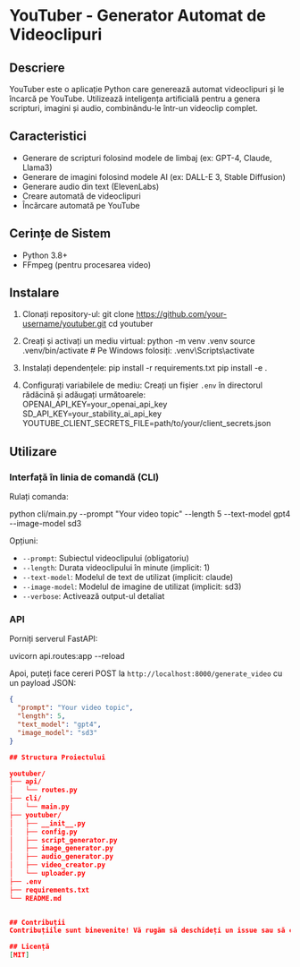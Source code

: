 # YouTuber - Generator Automat de Videoclipuri

## Descriere

YouTuber este o aplicație Python care generează automat videoclipuri și le încarcă pe YouTube. Utilizează inteligența artificială pentru a genera scripturi, imagini și audio, combinându-le într-un videoclip complet.

## Caracteristici

- Generare de scripturi folosind modele de limbaj (ex: GPT-4, Claude, Llama3)
- Generare de imagini folosind modele AI (ex: DALL-E 3, Stable Diffusion)
- Generare audio din text (ElevenLabs)
- Creare automată de videoclipuri
- Încărcare automată pe YouTube

## Cerințe de Sistem

- Python 3.8+
- FFmpeg (pentru procesarea video)

## Instalare

1. Clonați repository-ul:
git clone https://github.com/your-username/youtuber.git
cd youtuber

2. Creați și activați un mediu virtual:
python -m venv .venv
source .venv/bin/activate # Pe Windows folosiți: .venv\Scripts\activate

3. Instalați dependențele:
pip install -r requirements.txt
pip install -e .

4. Configurați variabilele de mediu:
Creați un fișier `.env` în directorul rădăcină și adăugați următoarele:
OPENAI_API_KEY=your_openai_api_key
SD_API_KEY=your_stability_ai_api_key
YOUTUBE_CLIENT_SECRETS_FILE=path/to/your/client_secrets.json

## Utilizare

### Interfață în linia de comandă (CLI)

Rulați comanda:

python cli/main.py --prompt "Your video topic" --length 5 --text-model gpt4 --image-model sd3


Opțiuni:
- `--prompt`: Subiectul videoclipului (obligatoriu)
- `--length`: Durata videoclipului în minute (implicit: 1)
- `--text-model`: Modelul de text de utilizat (implicit: claude)
- `--image-model`: Modelul de imagine de utilizat (implicit: sd3)
- `--verbose`: Activează output-ul detaliat

### API

Porniți serverul FastAPI:

uvicorn api.routes:app --reload

Apoi, puteți face cereri POST la `http://localhost:8000/generate_video` cu un payload JSON:

```json
{
  "prompt": "Your video topic",
  "length": 5,
  "text_model": "gpt4",
  "image_model": "sd3"
}

## Structura Proiectului

youtuber/
├── api/
│   └── routes.py
├── cli/
│   └── main.py
├── youtuber/
│   ├── __init__.py
│   ├── config.py
│   ├── script_generator.py
│   ├── image_generator.py
│   ├── audio_generator.py
│   ├── video_creator.py
│   └── uploader.py
├── .env
├── requirements.txt
└── README.md


## Contribuții
Contribuțiile sunt binevenite! Vă rugăm să deschideți un issue sau să creați un pull request pentru orice îmbunătățiri.

## Licență
[MIT]

